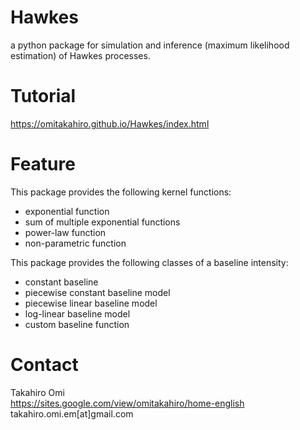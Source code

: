 # Hawkes
a python package for simulation and inference (maximum likelihood estimation) of Hawkes processes.

# Tutorial
https://omitakahiro.github.io/Hawkes/index.html

# Feature
This package provides the following kernel functions:
- exponential function  
- sum of multiple exponential functions  
- power-law function
- non-parametric function

This package provides the following classes of a baseline intensity:
- constant baseline
- piecewise constant baseline model
- piecewise linear baseline model
- log-linear baseline model
- custom baseline function

# Contact
Takahiro Omi  
https://sites.google.com/view/omitakahiro/home-english  
takahiro.omi.em[at]gmail.com
